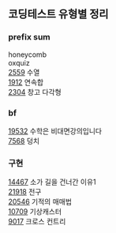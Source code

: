 ## 코딩테스트 유형별 정리

### prefix sum
honeycomb <br>
oxquiz <br>
[2559](https://www.acmicpc.net/problem/2559) 수열<br>
[1912](https://www.acmicpc.net/problem/1912) 연속합<br>
[2304](https://www.acmicpc.net/problem/2304) 창고 다각형<br>

### bf
[19532](https://www.acmicpc.net/problem/19532) 수학은 비대면강의입니다<br>
[7568](https://www.acmicpc.net/problem/7568) 덩치 <br>

### 구현
[14467](https://www.acmicpc.net/problem/14467) 소가 길을 건너간 이유1<br>
[21918](https://www.acmicpc.net/problem/21918) 전구<br>
[20546](https://www.acmicpc.net/problem/20546) 기적의 매매법<br>
[10709](https://www.acmicpc.net/problem/10709) 기상캐스터<br>
[9017](https://www.acmicpc.net/problem/9017) 크로스 컨트리 <br>
